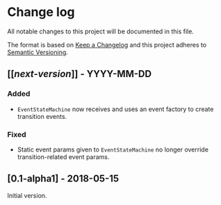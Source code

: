 # Change log
All notable changes to this project will be documented in this file.

The format is based on [Keep a Changelog](http://keepachangelog.com/)
and this project adheres to [Semantic Versioning](http://semver.org/).

## [[*next-version*]] - YYYY-MM-DD
### Added
- `EventStateMachine` now receives and uses an event factory to create transition events.

### Fixed
- Static event params given to `EventStateMachine` no longer override transition-related event params.

## [0.1-alpha1] - 2018-05-15
Initial version.
